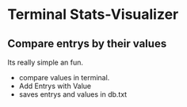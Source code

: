 # Terminal Stats-Visualizer

## Compare entrys by their values

Its really simple an fun.

* compare values in terminal.
* Add Entrys with Value
* saves entrys and values in db.txt
